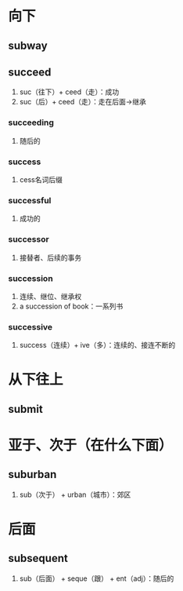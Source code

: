 
# 向下
## subway
## succeed
1. suc（往下）+ ceed（走）：成功
2. suc（后）+ ceed（走）：走在后面->继承

### succeeding
1. 随后的
### success
1. cess名词后缀
### successful
1. 成功的

### successor
1. 接替者、后续的事务

### succession
1. 连续、继位、继承权
2. a succession of book：一系列书

### successive
1. success（连续）+ ive（多）：连续的、接连不断的


# 从下往上
## submit

# 亚于、次于（在什么下面）

## suburban
1. sub（次于） + urban（城市）：郊区

# 后面
## subsequent
1. sub（后面） + seque（跟） + ent（adj）：随后的

